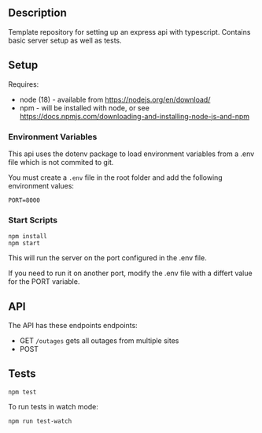## Description
Template repository for setting up an express api with typescript. Contains basic server setup as well as tests. 

## Setup

Requires:

- node (18) - available from https://nodejs.org/en/download/
- npm - will be installed with node, or see https://docs.npmjs.com/downloading-and-installing-node-js-and-npm

### Environment Variables

This api uses the dotenv package to load environment variables from a .env file which is not commited to git. 

You must create a ```.env``` file in the root folder and add the following environment values: 

```
PORT=8000
```

### Start Scripts

```
npm install
npm start
```
This will run the server on the port configured in the .env file. 

If you need to run it on another port, modify the .env file with a differt value for the PORT variable.


## API

The API has these endpoints endpoints:

- GET `/outages` gets all outages from multiple sites
- POST 

## Tests

```
npm test
```

To run tests in watch mode: 

```
npm run test-watch
```